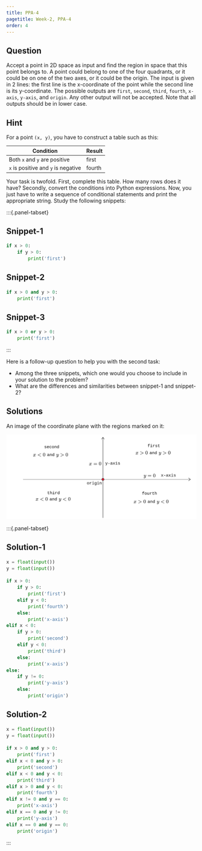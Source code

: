 ```yaml
---
title: PPA-4
pagetitle: Week-2, PPA-4
order: 4
---
```


## Question

Accept a point in 2D space as input and find the region in space that this point belongs to. A point could belong to one of the four quadrants, or it could be on one of the two axes, or it could be the origin. The input is given in 2 lines: the first line is the x-coordinate of the point while the second line is its y-coordinate. The possible outputs are `first`, `second`, `third`, `fourth`, `x-axis`, `y-axis`, and `origin`. Any other output will not be accepted. Note that all outputs should be in lower case.

## Hint

For a point `(x, y)`, you have to construct a table such as this:

| Condition                           | Result |
| ----------------------------------- | ------ |
| Both `x` and `y` are positive       | first  |
| `x` is positive and `y` is negative | fourth |

Your task is twofold. First, complete this table. How many rows does it have? Secondly, convert the conditions into Python expressions. Now, you just have to write a sequence of conditional statements and print the appropriate string. Study the following snippets:

:::{.panel-tabset}

## Snippet-1

```python
if x > 0:
    if y > 0:
        print('first')
```

## Snippet-2

```python
if x > 0 and y > 0:
    print('first')
```

## Snippet-3

```python
if x > 0 or y > 0:
    print('first')
```

:::

Here is a follow-up question to help you with the second task:

- Among the three snippets, which one would you choose to include in your solution to the problem?
- What are the differences and similarities between snippet-1 and snippet-2?

## Solutions

An image of the coordinate plane with the regions marked on it:

![](/assets/images/img_003.png)

:::{.panel-tabset}

## Solution-1

```python
x = float(input())
y = float(input())

if x > 0:
    if y > 0:
        print('first')
    elif y < 0:
        print('fourth')
    else:
        print('x-axis')
elif x < 0:
    if y > 0:
        print('second')
    elif y < 0:
        print('third')
    else:
        print('x-axis')
else:
    if y != 0:
        print('y-axis')
    else:
        print('origin')
```

## Solution-2

```python
x = float(input())
y = float(input())

if x > 0 and y > 0:
    print('first')
elif x < 0 and y > 0:
    print('second')
elif x < 0 and y < 0:
    print('third')
elif x > 0 and y < 0:
    print('fourth')
elif x != 0 and y == 0:
    print('x-axis')
elif x == 0 and y != 0:
    print('y-axis')
elif x == 0 and y == 0:
    print('origin')
```

:::
